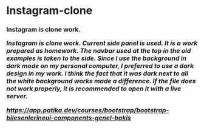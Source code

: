 # Instagram-clone
<h3>Instagram is clone work.</h>


<p><i>Instagram is clone work. Current side panel is used. It is a work prepared as homework. The navbar used at the top in the old examples is taken to the side. Since I use the background in dark mode on my personal computer, I preferred to use a dark design in my work. I think the fact that it was dark next to all the white background works made a difference. If the file does not work properly, it is recommended to open it with a live server. <i/></p>

https://app.patika.dev/courses/bootstrap/bootstrap-bilesenlerineui-components-genel-bakis
